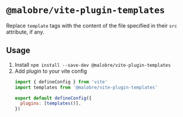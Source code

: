 # `@malobre/vite-plugin-templates`

Replace `template` tags with the content of the file specified in their `src` attribute, if any.

## Usage

1. Install `npm install --save-dev @malobre/vite-plugin-templates`
1. Add plugin to your vite config
    ```js
    import { defineConfig } from 'vite'
    import templates from '@malobre/vite-plugin-templates'

    export default defineConfig({
      plugins: [templates()],
    })
   ```
